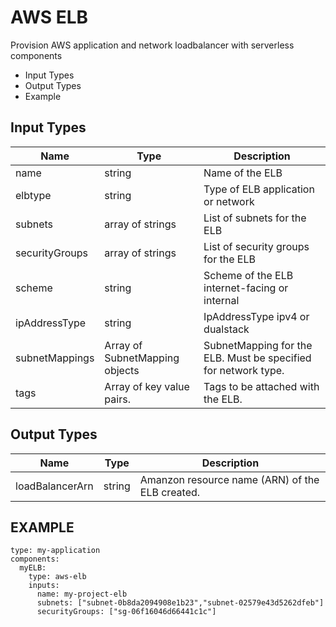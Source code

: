 # AWS ELB

Provision AWS application and network loadbalancer with serverless components

- Input Types
- Output Types
- Example

## Input Types

| Name	  |                   Type |                      Description |
| ------ | ------ |------ |
|name	|                     string| 	                     Name of the ELB |
elbtype        |              string            |              Type of ELB application or network |
subnets	       |   array of strings	       |     List of subnets for the ELB |
securityGroups |        array of strings        |        List of security groups for the ELB |
scheme         |            string             |            Scheme of the ELB internet-facing or internal |
ipAddressType  |        string                  |        IpAddressType ipv4 or dualstack |
subnetMappings |             Array of SubnetMapping objects|   SubnetMapping for the ELB. Must be specified for network type.|
tags           |             Array of key value pairs. |        Tags to be attached with the ELB.|

## Output Types

|Name|	        Type |	Description|
| ------ | ------ |------ |
|loadBalancerArn |	string|	Amanzon resource name (ARN) of the ELB created.|

## EXAMPLE
```
type: my-application
components:
  myELB:
    type: aws-elb
    inputs:
      name: my-project-elb
      subnets: ["subnet-0b8da2094908e1b23","subnet-02579e43d5262dfeb"]
      securityGroups: ["sg-06f16046d66441c1c"]

